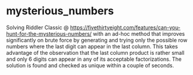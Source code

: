 # mysterious_numbers
Solving Riddler Classic @ https://fivethirtyeight.com/features/can-you-hunt-for-the-mysterious-numbers/
with an ad-hoc method that improves significantly on brute force by generating and trying only the possible row numbers where the last digit can appear in the last column. This takes advantage of the observation that the last column product is rather small and only 6 digits can appear in any of its acceptable factorizations.
The solution is found and checked as unique within a couple of seconds.
